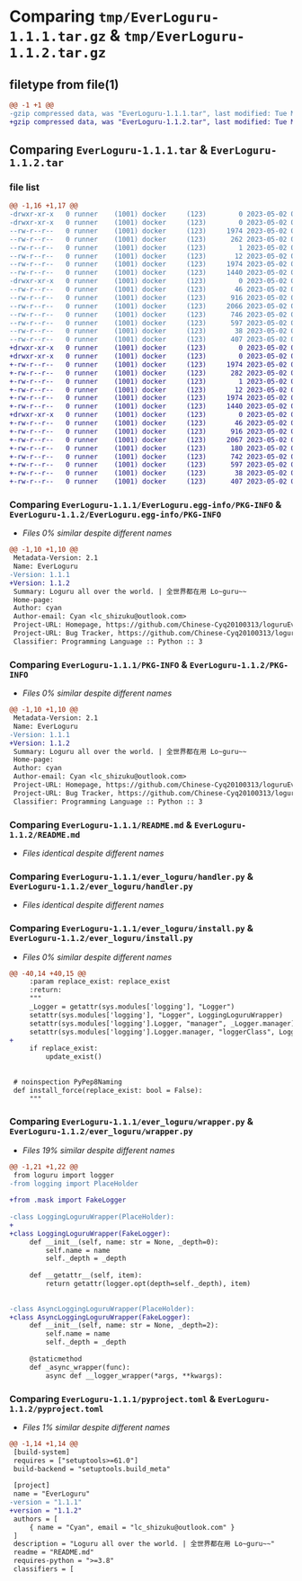 # Comparing `tmp/EverLoguru-1.1.1.tar.gz` & `tmp/EverLoguru-1.1.2.tar.gz`

## filetype from file(1)

```diff
@@ -1 +1 @@
-gzip compressed data, was "EverLoguru-1.1.1.tar", last modified: Tue May  2 07:26:15 2023, max compression
+gzip compressed data, was "EverLoguru-1.1.2.tar", last modified: Tue May  2 07:40:37 2023, max compression
```

## Comparing `EverLoguru-1.1.1.tar` & `EverLoguru-1.1.2.tar`

### file list

```diff
@@ -1,16 +1,17 @@
-drwxr-xr-x   0 runner    (1001) docker     (123)        0 2023-05-02 07:26:14.998401 EverLoguru-1.1.1/
-drwxr-xr-x   0 runner    (1001) docker     (123)        0 2023-05-02 07:26:14.998401 EverLoguru-1.1.1/EverLoguru.egg-info/
--rw-r--r--   0 runner    (1001) docker     (123)     1974 2023-05-02 07:26:14.000000 EverLoguru-1.1.1/EverLoguru.egg-info/PKG-INFO
--rw-r--r--   0 runner    (1001) docker     (123)      262 2023-05-02 07:26:14.000000 EverLoguru-1.1.1/EverLoguru.egg-info/SOURCES.txt
--rw-r--r--   0 runner    (1001) docker     (123)        1 2023-05-02 07:26:14.000000 EverLoguru-1.1.1/EverLoguru.egg-info/dependency_links.txt
--rw-r--r--   0 runner    (1001) docker     (123)       12 2023-05-02 07:26:14.000000 EverLoguru-1.1.1/EverLoguru.egg-info/top_level.txt
--rw-r--r--   0 runner    (1001) docker     (123)     1974 2023-05-02 07:26:14.998401 EverLoguru-1.1.1/PKG-INFO
--rw-r--r--   0 runner    (1001) docker     (123)     1440 2023-05-02 07:26:00.000000 EverLoguru-1.1.1/README.md
-drwxr-xr-x   0 runner    (1001) docker     (123)        0 2023-05-02 07:26:14.998401 EverLoguru-1.1.1/ever_loguru/
--rw-r--r--   0 runner    (1001) docker     (123)       46 2023-05-02 07:26:00.000000 EverLoguru-1.1.1/ever_loguru/__init__.py
--rw-r--r--   0 runner    (1001) docker     (123)      916 2023-05-02 07:26:00.000000 EverLoguru-1.1.1/ever_loguru/handler.py
--rw-r--r--   0 runner    (1001) docker     (123)     2066 2023-05-02 07:26:00.000000 EverLoguru-1.1.1/ever_loguru/install.py
--rw-r--r--   0 runner    (1001) docker     (123)      746 2023-05-02 07:26:00.000000 EverLoguru-1.1.1/ever_loguru/wrapper.py
--rw-r--r--   0 runner    (1001) docker     (123)      597 2023-05-02 07:26:00.000000 EverLoguru-1.1.1/pyproject.toml
--rw-r--r--   0 runner    (1001) docker     (123)       38 2023-05-02 07:26:14.998401 EverLoguru-1.1.1/setup.cfg
--rw-r--r--   0 runner    (1001) docker     (123)      407 2023-05-02 07:26:00.000000 EverLoguru-1.1.1/setup.py
+drwxr-xr-x   0 runner    (1001) docker     (123)        0 2023-05-02 07:40:37.443535 EverLoguru-1.1.2/
+drwxr-xr-x   0 runner    (1001) docker     (123)        0 2023-05-02 07:40:37.443535 EverLoguru-1.1.2/EverLoguru.egg-info/
+-rw-r--r--   0 runner    (1001) docker     (123)     1974 2023-05-02 07:40:37.000000 EverLoguru-1.1.2/EverLoguru.egg-info/PKG-INFO
+-rw-r--r--   0 runner    (1001) docker     (123)      282 2023-05-02 07:40:37.000000 EverLoguru-1.1.2/EverLoguru.egg-info/SOURCES.txt
+-rw-r--r--   0 runner    (1001) docker     (123)        1 2023-05-02 07:40:37.000000 EverLoguru-1.1.2/EverLoguru.egg-info/dependency_links.txt
+-rw-r--r--   0 runner    (1001) docker     (123)       12 2023-05-02 07:40:37.000000 EverLoguru-1.1.2/EverLoguru.egg-info/top_level.txt
+-rw-r--r--   0 runner    (1001) docker     (123)     1974 2023-05-02 07:40:37.443535 EverLoguru-1.1.2/PKG-INFO
+-rw-r--r--   0 runner    (1001) docker     (123)     1440 2023-05-02 07:40:26.000000 EverLoguru-1.1.2/README.md
+drwxr-xr-x   0 runner    (1001) docker     (123)        0 2023-05-02 07:40:37.443535 EverLoguru-1.1.2/ever_loguru/
+-rw-r--r--   0 runner    (1001) docker     (123)       46 2023-05-02 07:40:26.000000 EverLoguru-1.1.2/ever_loguru/__init__.py
+-rw-r--r--   0 runner    (1001) docker     (123)      916 2023-05-02 07:40:26.000000 EverLoguru-1.1.2/ever_loguru/handler.py
+-rw-r--r--   0 runner    (1001) docker     (123)     2067 2023-05-02 07:40:26.000000 EverLoguru-1.1.2/ever_loguru/install.py
+-rw-r--r--   0 runner    (1001) docker     (123)      180 2023-05-02 07:40:26.000000 EverLoguru-1.1.2/ever_loguru/mask.py
+-rw-r--r--   0 runner    (1001) docker     (123)      742 2023-05-02 07:40:26.000000 EverLoguru-1.1.2/ever_loguru/wrapper.py
+-rw-r--r--   0 runner    (1001) docker     (123)      597 2023-05-02 07:40:26.000000 EverLoguru-1.1.2/pyproject.toml
+-rw-r--r--   0 runner    (1001) docker     (123)       38 2023-05-02 07:40:37.443535 EverLoguru-1.1.2/setup.cfg
+-rw-r--r--   0 runner    (1001) docker     (123)      407 2023-05-02 07:40:26.000000 EverLoguru-1.1.2/setup.py
```

### Comparing `EverLoguru-1.1.1/EverLoguru.egg-info/PKG-INFO` & `EverLoguru-1.1.2/EverLoguru.egg-info/PKG-INFO`

 * *Files 0% similar despite different names*

```diff
@@ -1,10 +1,10 @@
 Metadata-Version: 2.1
 Name: EverLoguru
-Version: 1.1.1
+Version: 1.1.2
 Summary: Loguru all over the world. | 全世界都在用 Lo~guru~~
 Home-page: 
 Author: cyan
 Author-email: Cyan <lc_shizuku@outlook.com>
 Project-URL: Homepage, https://github.com/Chinese-Cyq20100313/loguruEverywhere
 Project-URL: Bug Tracker, https://github.com/Chinese-Cyq20100313/loguruEverywhere/issues
 Classifier: Programming Language :: Python :: 3
```

### Comparing `EverLoguru-1.1.1/PKG-INFO` & `EverLoguru-1.1.2/PKG-INFO`

 * *Files 0% similar despite different names*

```diff
@@ -1,10 +1,10 @@
 Metadata-Version: 2.1
 Name: EverLoguru
-Version: 1.1.1
+Version: 1.1.2
 Summary: Loguru all over the world. | 全世界都在用 Lo~guru~~
 Home-page: 
 Author: cyan
 Author-email: Cyan <lc_shizuku@outlook.com>
 Project-URL: Homepage, https://github.com/Chinese-Cyq20100313/loguruEverywhere
 Project-URL: Bug Tracker, https://github.com/Chinese-Cyq20100313/loguruEverywhere/issues
 Classifier: Programming Language :: Python :: 3
```

### Comparing `EverLoguru-1.1.1/README.md` & `EverLoguru-1.1.2/README.md`

 * *Files identical despite different names*

### Comparing `EverLoguru-1.1.1/ever_loguru/handler.py` & `EverLoguru-1.1.2/ever_loguru/handler.py`

 * *Files identical despite different names*

### Comparing `EverLoguru-1.1.1/ever_loguru/install.py` & `EverLoguru-1.1.2/ever_loguru/install.py`

 * *Files 0% similar despite different names*

```diff
@@ -40,14 +40,15 @@
     :param replace_exist: replace_exist
     :return: 
     """
     _Logger = getattr(sys.modules['logging'], "Logger")
     setattr(sys.modules['logging'], "Logger", LoggingLoguruWrapper)
     setattr(sys.modules['logging'].Logger, "manager", _Logger.manager)
     setattr(sys.modules['logging'].Logger.manager, "loggerClass", LoggingLoguruWrapper)
+
     if replace_exist:
         update_exist()
 
 
 # noinspection PyPep8Naming
 def install_force(replace_exist: bool = False):
     """
```

### Comparing `EverLoguru-1.1.1/ever_loguru/wrapper.py` & `EverLoguru-1.1.2/ever_loguru/wrapper.py`

 * *Files 19% similar despite different names*

```diff
@@ -1,21 +1,22 @@
 from loguru import logger
-from logging import PlaceHolder
 
+from .mask import FakeLogger
 
-class LoggingLoguruWrapper(PlaceHolder):
+
+class LoggingLoguruWrapper(FakeLogger):
     def __init__(self, name: str = None, _depth=0):
         self.name = name
         self._depth = _depth
 
     def __getattr__(self, item):
         return getattr(logger.opt(depth=self._depth), item)
 
 
-class AsyncLoggingLoguruWrapper(PlaceHolder):
+class AsyncLoggingLoguruWrapper(FakeLogger):
     def __init__(self, name: str = None, _depth=2):
         self.name = name
         self._depth = _depth
 
     @staticmethod
     def _async_wrapper(func):
         async def __logger_wrapper(*args, **kwargs):
```

### Comparing `EverLoguru-1.1.1/pyproject.toml` & `EverLoguru-1.1.2/pyproject.toml`

 * *Files 1% similar despite different names*

```diff
@@ -1,14 +1,14 @@
 [build-system]
 requires = ["setuptools>=61.0"]
 build-backend = "setuptools.build_meta"
 
 [project]
 name = "EverLoguru"
-version = "1.1.1"
+version = "1.1.2"
 authors = [
     { name = "Cyan", email = "lc_shizuku@outlook.com" }
 ]
 description = "Loguru all over the world. | 全世界都在用 Lo~guru~~"
 readme = "README.md"
 requires-python = ">=3.8"
 classifiers = [
```

